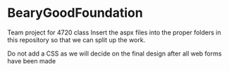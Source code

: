 # BearyGoodFoundation
Team project for 4720 class
Insert the aspx files into the proper folders in this repository so that we can split up the work.

Do not add a CSS as we will decide on the final design after all web forms have been made

